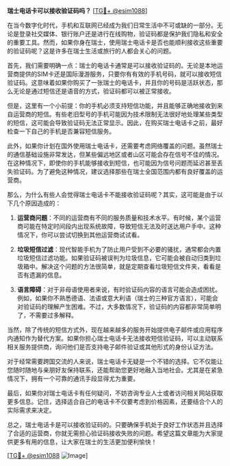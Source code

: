 **瑞士电话卡可以接收验证码吗？** [[TG💪+ @esim1088](https://t.me/s/esim1088)]

在当今数字化时代，手机和互联网已经成为我们日常生活中不可或缺的一部分。无论是登录社交媒体、银行账户还是进行在线购物，验证码都是保护我们隐私和安全的重要工具。然而，如果你身在瑞士，使用瑞士电话卡是否也能顺利接收这些重要的验证码呢？这是许多在瑞士生活或旅行的人都会关心的问题。

首先，我们需要明确一点：瑞士的电话卡通常是可以接收验证码的。无论是本地运营商提供的SIM卡还是国际漫游服务，只要你有有效的手机号码，就可以接收短信验证码。这意味着如果你购买了一张瑞士的电话卡，并且你的号码是活跃状态，那么无论是通过短信还是语音的方式，验证码都可以被正常接收。

但是，这里有一个小前提：你的手机必须支持短信功能，并且能够正确地接收到来自运营商的短信。有些老旧型号的手机可能因为技术限制无法很好地处理某些类型的短信，这可能会导致验证码无法正常显示。因此，在购买瑞士电话卡之前，最好检查一下自己的手机是否兼容短信服务。

此外，如果你计划在国外使用瑞士电话卡，还需要考虑网络覆盖的问题。虽然瑞士的通信基础设施非常发达，但某些偏远地区或者山区可能会存在信号不佳的情况。在这种情况下，即使你的手机能够接收到短信，也可能因为信号问题而延迟甚至丢失验证码。为了避免这种情况，建议选择那些在瑞士全国范围内都有良好覆盖的运营商。

那么，为什么有些人会觉得瑞士电话卡不能接收验证码呢？其实，这可能是由于以下几个原因造成的：

1. **运营商问题**：不同的运营商有不同的服务质量和技术水平。有时候，某个运营商可能在特定时间段内出现系统故障，导致短信无法及时送达用户手中。这种情况下，你可以尝试切换到其他运营商试试看。

2. **垃圾短信过滤**：现代智能手机为了防止用户受到不必要的骚扰，通常都会内置垃圾短信过滤功能。如果验证码被误判为垃圾信息，它可能会被自动归类到垃圾箱中。解决这个问题的方法很简单，就是定期查看垃圾短信文件夹，看看是否有遗漏的信息。

3. **语言障碍**：对于非母语使用者来说，有时验证码内容的语言可能会造成困扰。例如，如果你不熟悉德语、法语或意大利语（瑞士的三种官方语言），可能会对验证码的理解产生困难。不过，大多数情况下，验证码的内容都非常简单明了，不需要过多解释。

当然，除了传统的短信方式外，现在越来越多的服务开始提供电子邮件或应用程序内通知作为替代方案。如果你担心瑞士电话卡无法接收短信验证码，可以主动联系相关服务提供商，询问他们是否支持电子邮件验证或其他形式的身份认证方法。

对于经常需要跨国交流的人来说，瑞士电话卡无疑是一个不错的选择。它不仅能让您随时随地与亲朋好友保持联系，还能帮助您更好地融入当地社会。尤其是在紧急情况下，拥有一个可靠的通讯手段显得尤为重要。

最后，如果你对瑞士电话卡有任何疑问，不妨咨询专业人士或者访问相关网站获取更多信息。记住，选择适合自己的电话卡不仅要考虑到价格因素，还要结合个人的实际需求来决定。

总之，瑞士电话卡是可以接收验证码的。只要确保手机处于良好工作状态并且选择了合适的运营商，你就无需担心验证码接收失败的问题。希望这篇文章能为大家提供更多有用的信息，让大家在瑞士的生活更加便利愉快！

[[TG💪+ @esim1088](https://t.me/s/esim1088) ![Image](https://i.postimg.cc/4NQfJmqS/Snipaste-2025-05-13-00-14-12.png)]